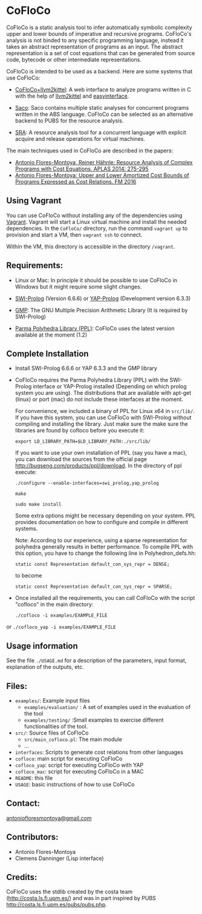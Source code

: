 
CoFloCo
=======

CoFloCo is a static analysis tool to infer automatically symbolic complexity upper and lower bounds of imperative and recursive programs.
CoFloCo's analysis is not binded to any specific programming language, instead it takes an abstract representation of programs
as an input. The abstract representation is a set of cost equations that can be generated from source code, bytecode or
other intermediate representations.

CoFloCo is intended to be used as a backend. Here are some systems that use CoFloCo:
 * [CoFloCo+llvm2kittel](http://cofloco.se.informatik.tu-darmstadt.de/web-interface/clients/web/):
   A web interface to analyze programs written in C with the help of [llvm2kittel](https://github.com/s-falke/llvm2kittel) and [easyinterface](https://github.com/abstools/easyinterface).

 * [Saco](http://costa.ls.fi.upm.es/saco/web/): Saco contains multiple static analyses for concurrent programs written in the ABS language. 
   CoFloCo can be selected as an alternative backend to PUBS for the resource analysis.

 * [SRA](http://sra.cs.unibo.it/index.html): A resource analysis tool for a concurrent language with explicit acquire and release operations for virtual machines.


The main techniques used in CoFloCo are described in the papers:
 * [Antonio Flores-Montoya, Reiner Hähnle: Resource Analysis of Complex Programs with Cost Equations. APLAS 2014: 275-295](https://www.se.tu-darmstadt.de/fileadmin/user_upload/Group_SE/Page_Content/Group_Members/Antonio_Flores-Montoya/APLAS14techReport.pdf)
 * [Antonio Flores-Montoya: Upper and Lower Amortized Cost Bounds of Programs Expressed as Cost Relations. FM 2016](https://www.informatik.tu-darmstadt.de/fileadmin/user_upload/Group_SE/Publications/FM2016_extended.pdf) 

Using Vagrant
-------------

You can use CoFloCo without installing any of the dependencies using 
[Vagrant](https://www.vagrantup.com).  Vagrant will start a
Linux virtual machine and install the needed dependencies.  In the
`CoFloCo/` directory, run the command `vagrant up` to provision and
start a VM, then `vagrant ssh` to connect.

Within the VM, this directory is accessible in the directory `/vagrant`.

Requirements:
--------------
 * Linux or Mac: In principle it should be possible to use CoFloCo in Windows but it might require some slight changes.
   
 * [SWI-Prolog](http://www.swi-prolog.org/) (Version 6.6.6) or [YAP-Prolog](http://www.dcc.fc.up.pt/~vsc/Yap/) (Development version 6.3.3)
     
     
 * [GMP](https://gmplib.org/): The GNU Multiple Precision Arithmetic Library (It is required by SWI-Prolog)
     
     
 * [Parma Polyhedra Library (PPL)](http://bugseng.com/products/ppl): CoFloCo uses the latest version available at the moment (1.2)  


Complete Installation
--------------
 * Install SWI-Prolog 6.6.6 or YAP 6.3.3 and the GMP library
 
 * CoFloCo requires the Parma Polyhedra Library (PPL) with the SWI-Prolog interface
   or YAP-Prolog installed (Depending on which prolog system you are using).
   The distributions that are available with apt-get (linux) or port (mac) do not include these 
   interfaces at the moment.

   For convenience, we included a binary of PPL for Linux x64  in  `src/lib/`. If you have this system,
   you can use CoFloCo with SWI-Prolog without compiling and installing the library. 
   Just make sure the make sure the libraries are found by cofloco before you execute it:
    
     `export LD_LIBRARY_PATH=$LD_LIBRARY_PATH:./src/lib/`
   
   If you want to use your own installation of PPL (say you have a mac), you can download the sources from
   the official page http://bugseng.com/products/ppl/download.
   In the directory of ppl execute:
   
      `./configure --enable-interfaces=swi_prolog,yap_prolog`

      `make`

      `sudo make install`
   
	Some extra options might be necessary depending on your system. PPL provides documentation
	on how to configure and compile in different systems.

    Note: According to our experience, using a sparse representation for polyhedra generally results in better performance. To compile PPL with this option, you have to change the following line in Polyhedron_defs.hh:

     `static const Representation default_con_sys_repr = DENSE;`

   to become

     `static const Representation default_con_sys_repr = SPARSE;`
   
   
 * Once installed all the requirements, you can call CoFloCo with the script "cofloco" in the main directory: 
   
     `./cofloco -i examples/EXAMPLE_FILE`

or 
     `./cofloco_yap -i examples/EXAMPLE_FILE`


Usage information
------------------
  See the file `./USAGE.md` for a description of the parameters, input format, explanation of the outputs, etc.
  
Files:
------------------
  * `examples/`: Example input files
      - `examples/evaluation/` : A set of examples used in the evaluation of the tool
      - `examples/testing/` :Small examples to exercise different functionalities of the tool.
  * `src/`: Source files of CoFloCo
      - `src/main_cofloco.pl`: The main module
      - ...
  * `interfaces`: Scripts to generate cost relations from other languages
  * `cofloco`: main script for executing CoFloCo
  * `cofloco_yap`:  script for executing CoFloCo with YAP
  * `cofloco_mac`: script for executing CoFloCo in a MAC
  * `README`: this file
  * `USAGE`: basic instructions of how to use CoFloCo
  

Contact:
------------------
   antoniofloresmontoya@gmail.com

Contributors:
------------------
   * Antonio Flores-Montoya
   * Clemens Danninger (Lisp interface) 
   
Credits:
------------------
CoFloCo uses the stdlib created by the costa team (http://costa.ls.fi.upm.es/)
and was in part inspired by PUBS http://costa.ls.fi.upm.es/pubs/pubs.php.

   
